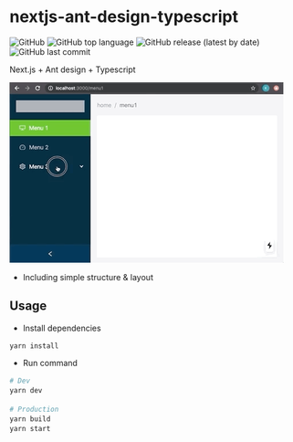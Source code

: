 # nextjs-ant-design-typescript
![GitHub](https://img.shields.io/github/license/gnokoheat/nextjs-ant-design-typescript) ![GitHub top language](https://img.shields.io/github/languages/top/gnokoheat/nextjs-ant-design-typescript) ![GitHub release (latest by date)](https://img.shields.io/github/v/release/gnokoheat/nextjs-ant-design-typescript) ![GitHub last commit](https://img.shields.io/github/last-commit/gnokoheat/nextjs-ant-design-typescript)

Next.js + Ant design + Typescript

![](https://github.com/gnokoheat/nextjs-ant-design-typescript/blob/master/docs/nextjs-antdesign-typescript.gif?raw=true)

- Including simple structure & layout

## Usage
- Install dependencies
```
yarn install
```

- Run command
``` bash
# Dev
yarn dev

# Production
yarn build
yarn start
```
